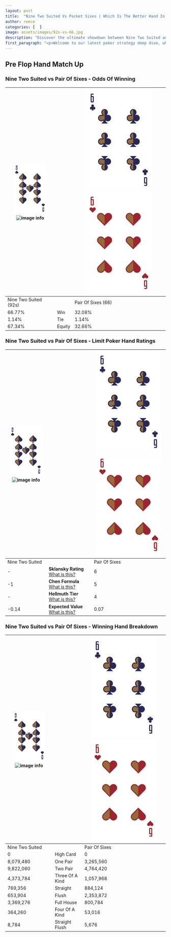 ```yaml
---
layout: post
title:  "Nine Two Suited Vs Pocket Sixes | Which Is The Better Hand In Poker? A Complete Guide"
author: reece
categories: [  ]
image: assets/images/92s-vs-66.jpg
description: "Discover the ultimate showdown between Nine Two Suited and Pair Of Sixes in poker! Uncover the odds, strategies, and scenarios where one hand triumphs over the other. Get ready to up your poker game with this thrilling analysis."
first_paragraph: "<p>Welcome to our latest poker strategy deep dive, where we're pitting two distinct hands against each other in a high-stakes showdown: Nine Two Suited vs Pair Of Sixes.</p><p>In the dynamic world of poker, every decision counts, and knowing which hand holds the upper hand is key to your success at the table.</p><p>In this article, we'll dissect these two hands, explore the scenarios where one dominates the other, and equip you with the knowledge to make strategic choices that can tip the odds in your favor.</p><p>Get ready to unravel the intriguing dynamics of these poker hands and elevate your game to new heights.</p>"
---
```




[comment]: # (sp0)

## Pre Flop Hand Match Up

<div class="table hand-ratings" markdown="1"> 



### Nine Two Suited vs Pair Of Sixes - Odds Of Winning


    
| ![image info](assets/images/hand1/9.png) ![image info](assets/images/hand1/2s.png) |  | ![image info](assets/images/hand2/6.png) ![image info](assets/images/hand2/6o.png) |
| -------- | -------- | -------- |
| Nine Two Suited (92s) |  | Pair Of Sixes (66) |
| 66.77% | Win | 32.08% |
| 1.14% | Tie | 1.14% |
| 67.34% | Equity | 32.66% |




[comment]: # (sp1)



### Nine Two Suited vs Pair Of Sixes - Limit Poker Hand Ratings


    
| ![image info](assets/images/hand1/9.png) ![image info](assets/images/hand1/2s.png) |  | ![image info](assets/images/hand2/6.png) ![image info](assets/images/hand2/6o.png) |
| -------- | -------- | -------- |
| Nine Two Suited |  | Pair Of Sixes |
| - | **Sklansky Rating** [What is this?](/sklansky-rating-explained) | 6 |
| -1 | **Chen Formula** [What is this?](/chen-formula-explained) | 5 |
| - | **Hellmuth Tier** [What is this?](/Hellmuth-tier-explained) | 4 |
| -0.14 | **Expected Value** [What is this?](/expected-value-explained) | 0.07 |




[comment]: # (sp2)



### Nine Two Suited vs Pair Of Sixes - Winning Hand Breakdown


    
| ![image info](assets/images/hand1/9.png) ![image info](assets/images/hand1/2s.png) |  | ![image info](assets/images/hand2/6.png) ![image info](assets/images/hand2/6o.png) |
| -------- | -------- | -------- |
| Nine Two Suited |  | Pair Of Sixes |
| 0 | High Card | 0 |
| 8,079,480 | One Pair | 3,265,560 |
| 9,822,060 | Two Pair | 4,764,420 |
| 4,373,784 | Three Of A Kind | 1,057,968 |
| 769,356 | Straight | 884,124 |
| 653,904 | Flush | 2,353,872 |
| 3,369,276 | Full House | 800,784 |
| 364,260 | Four Of A Kind | 53,016 |
| 8,784 | Straight Flush | 5,676 |




[comment]: # (sp3)



</div>

[comment]: # (sp4)



[comment]: # (sp5)

